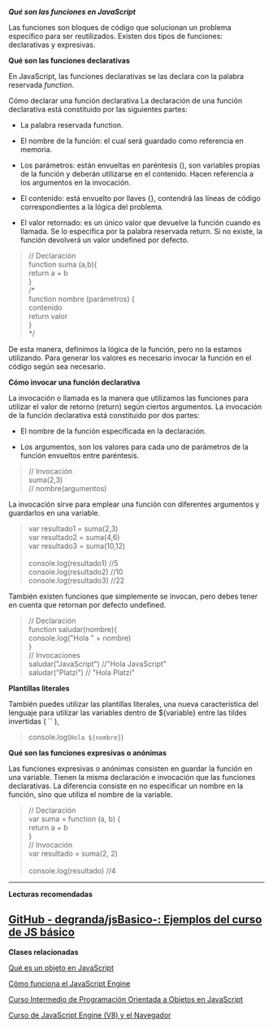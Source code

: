 ***Qué son las funciones en JavaScript***

Las funciones son bloques de código que solucionan un problema específico para ser reutilizados. Existen dos tipos de funciones: declarativas y expresivas.

**Qué son las funciones declarativas**

En JavaScript, las funciones declarativas se las declara con la palabra reservada *function*.

Cómo declarar una función declarativa
La declaración de una función declarativa está constituido por las siguientes partes:

- La palabra reservada function.

- El nombre de la función: el cual será guardado como referencia en memoria.

- Los parámetros: están envueltas en paréntesis (), son variables propias de la función y deberán utilizarse en el contenido. Hacen referencia a los argumentos en la invocación.

- El contenido: está envuelto por llaves {}, contendrá las líneas de código correspondientes a la lógica del problema.

- El valor retornado: es un único valor que devuelve la función cuando es llamada. Se lo especifica por la palabra reservada return. Si no existe, la función devolverá un valor undefined por defecto.

>// Declaración <br>
>function suma (a,b){ <br>
> return a + b <br>
>} <br>
>/*<br>
>function nombre (parámetros) { <br>
> contenido <br>
> return valor <br>
>} <br>
>*/ <br>

De esta manera, definimos la lógica de la función, pero no la estamos utilizando. Para generar los valores es necesario invocar la función en el código según sea necesario.

**Cómo invocar una función declarativa**

La invocación o llamada es la manera que utilizamos las funciones para utilizar el valor de retorno (return) según ciertos argumentos. La invocación de la función declarativa está constituido por dos partes:

- El nombre de la función especificada en la declaración.

- Los argumentos, son los valores para cada uno de parámetros de la función envueltos entre paréntesis.

>// Invocación <br>
>suma(2,3) <br>
>// nombre(argumentos) <br>

La invocación sirve para emplear una función con diferentes argumentos y guardarlos en una variable.

>var resultado1 = suma(2,3) <br>
>var resultado2 = suma(4,6) <br>
>var resultado3 = suma(10,12) <br>
> <br>
>console.log(resultado1) //5 <br>
>console.log(resultado2) //10 <br>
>console.log(resultado3) //22 <br>

También existen funciones que simplemente se invocan, pero debes tener en cuenta que retornan por defecto undefined.

>// Declaración <br>
>function saludar(nombre){ <br>
>    console.log("Hola " + nombre) <br>
>} <br>
>// Invocaciones <br>
>saludar("JavaScript") //"Hola JavaScript" <br>
>saludar("Platzi") // "Hola Platzi" <br>

**Plantillas literales**

También puedes utilizar las plantillas literales, una nueva característica del lenguaje para utilizar las variables dentro de ${variable} entre las tildes invertidas ( `` ),

>console.log(`Hola ${nombre}`) <br>

**Qué son las funciones expresivas o anónimas**

Las funciones expresivas o anónimas consisten en guardar la función en una variable. Tienen la misma declaración e invocación que las funciones declarativas. La diferencia consiste en no especificar un nombre en la función, sino que utiliza el nombre de la variable.

>// Declaración <br>
>var suma = function (a, b) { <br>
> return a + b <br>
>} <br>
>// Invocación <br>
>var resultado = suma(2, 2) <br>
> <br>
>console.log(resultado) //4 <br>


----------------------------------------------------------------
**Lecturas recomendadas**

[GitHub - degranda/jsBasico-: Ejemplos del curso de JS básico](https://github.com/degranda/jsBasico)
----------------------------------------------------------------
**Clases relacionadas**

[Qué es un objeto en JavaScript](https://platzi.com/clases/2332-javascript-poo/38619-que-es-un-objeto-en-javascript/)

[Cómo funciona el JavaScript Engine](https://platzi.com/clases/1642-javascript-profesional/22168-como-funciona-el-javascript-engine/)

[Curso Intermedio de Programación Orientada a Objetos en JavaScript](https://platzi.com/clases/2419-javascript-poo-intermedio/39811-como-funciona-la-memoria-en-javascript/)

[Curso de JavaScript Engine (V8) y el Navegador](https://platzi.com/clases/1798-javascript-navegador/25681-como-funciona-el-javascript-engine/)

